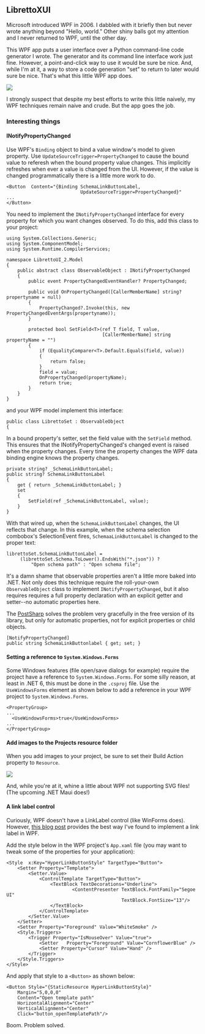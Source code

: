 
## LibrettoXUI

Microsoft introduced WPF in 2006. I dabbled with it briefly then but never wrote anything beyond "Hello, world." Other shiny balls got my attention and I never returned to WPF, until the other day. 

This WPF app puts a user interface over a Python command-line code generator I wrote. The generator and its command line interface work just fine. However, a point-and-click way to use it would be sure be nice. And, while I'm at it, a way to store a code generation "set" to return to later would sure be nice. That's what this little WPF app does. 

![](https://rogerpence.dev/wp-content/uploads/2022/03/LibrettoUI-2_cpsO6sRCjY.png)

I strongly suspect that despite my best efforts to write this little naively, my WPF techniques remain naive and crude. But the app goes the job. 

### Interesting things 

#### INotifyPropertyChanged

Use WPF's `Binding` object to bind a value window's model to given property. Use `UpdateSourceTrigger=PropertyChanged` to cause the bound value to referesh when the bound property value changes. This implicitly refreshes when ever a value is changed from the UI. However, if the value is changed programmatically there is a little more work to do. 

```
<Button  Content="{Binding SchemaLinkButtonLabel,
                           UpdateSourceTrigger=PropertyChanged}" 
...
</Button>                           
```

You need to implement the `INotifyPropertyChanged` interface for every property for which you want changes observed. To do this, add this class to your project:

```
using System.Collections.Generic;
using System.ComponentModel;
using System.Runtime.CompilerServices;

namespace LibrettoUI_2.Model
{
    public abstract class ObservableObject : INotifyPropertyChanged
    {
        public event PropertyChangedEventHandler? PropertyChanged;

        public void OnPropertyChanged([CallerMemberName] string? propertyname = null)
        {
            PropertyChanged?.Invoke(this, new PropertyChangedEventArgs(propertyname));
        }

        protected bool SetField<T>(ref T field, T value, 
                                   [CallerMemberName] string propertyName = "")
        {
            if (EqualityComparer<T>.Default.Equals(field, value))
            {
                return false;
            }
            field = value;
            OnPropertyChanged(propertyName);
            return true;
        }
    }
}
```
and your WPF model implement this interface: 

```
public class LibrettoSet : ObservableObject 
{
```

In a bound property's setter, set the field value with the `SetField` method. This ensures that the INotifyPropertyChanged's changed event is raised when the property changes. Every time the property changes the WPF data binding engine knows the property changes. 

```
private string? _SchemaLinkButtonLabel;
public string? SchemaLinkButtonLabel
{
    get { return _SchemaLinkButtonLabel; }
    set
    {
        SetField(ref _SchemaLinkButtonLabel, value);
    }
}
```
With that wired up, when the `SchemaLinkButtonLabel` changes, the UI reflects that change. In this example, when the schema selection combobox's SelectionEvent fires, `SchemaaLinkButtonLabel` is changed to the proper text:

```
librettoSet.SchemaLinkButtonLabel = 
     (librettoSet.Schema.ToLower().EndsWith("*.json")) ? 
         "Open schema path" : "Open schema file";
```

It's a damn shame that observable properties aren't a little more baked into .NET. Not only does this technique require the roll-your-own `ObservableObject` class to implement `INotifyPropertyChanged`, but it also requires requires a full property declaration with an explicit getter and setter--no automatic properties here. 

The [PostSharp](https://www.postsharp.net/essentials) solves the problem very gracefully in the free version of its library, but only for automatic properties, not for explicit properties or child objects. 

```
[NotifyPropertyChanged]
public string SchemaLinkButtonlabel { get; set; }
```

#### Setting a reference to `System.Windows.Forms`

Some Windows features (file open/save dialogs for example) require the project have a reference to `System.Windows.Forms`. For some silly reason, at least in .NET 6, this must be done in the `.csproj` file. Use the `UseWindowsForms` element as shown below to add a reference in your WPF project to `System.Windows.Forms`.

```
<PropertyGroup>
...
  <UseWindowsForms>true</UseWindowsForms>
...  
</PropertyGroup>
```

#### Add images to the Projects resource folder

When you add images to your project, be sure to set their Build Action property to `Resource`.

![](https://rogerpence.dev/wp-content/uploads/2022/03/BmTGIdPz3U.png)

And, while you're at it, whine a little about WPF not supporting SVG files! (The upcoming .NET Maui does!)

#### A link label control

Curiously, WPF doesn't have a LinkLabel control (like WinForms does). However, [this blog post](https://akashsoni7.blogspot.com/2012/11/wpf-hyperlink-button-using-style-and.html) provides the best way I've found to implement a link label in WPF. 

Add the style below in the WPF project's `App.xaml` file (you may want to tweak some of the properties for your application):

```
<Style  x:Key="HyperLinkButtonStyle" TargetType="Button">
    <Setter Property="Template">
        <Setter.Value>
            <ControlTemplate TargetType="Button">
                <TextBlock TextDecorations="Underline">
                        <ContentPresenter TextBlock.FontFamily="Segoe UI"
                                          TextBlock.FontSize="13"/>
                </TextBlock>
            </ControlTemplate>
        </Setter.Value>
    </Setter>
    <Setter Property="Foreground" Value="WhiteSmoke" />
    <Style.Triggers>
        <Trigger Property="IsMouseOver" Value="true">
            <Setter   Property="Foreground" Value="CornflowerBlue" />
            <Setter Property="Cursor" Value="Hand" />
        </Trigger>
    </Style.Triggers>
</Style>
```

And apply that style to a `<Button>` as shown below: 

```
<Button Style="{StaticResource HyperLinkButtonStyle}" 
    Margin="5,0,0,0"
    Content="Open template path" 
    HorizontalAlignment="Center" 
    VerticalAlignment="Center" 
    Click="button_openTemplatePath"/>
```    
Boom. Problem solved. 
